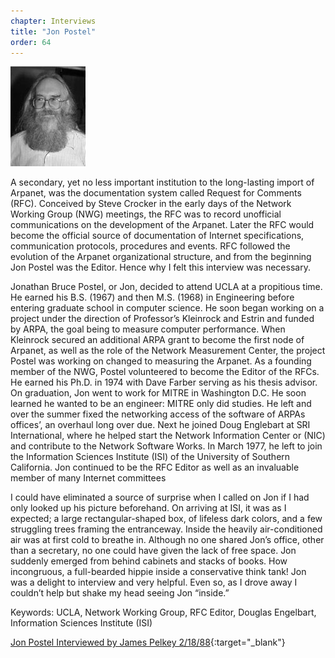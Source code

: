 ```yaml
---
chapter: Interviews
title: "Jon Postel"
order: 64
---
```


![Jon Postel](/assets/img/jon-postel.jpg)

A secondary, yet no less important institution to the long-lasting import of Arpanet, was the documentation system called Request for Comments (RFC). Conceived by Steve Crocker in the early days of the Network Working Group (NWG) meetings, the RFC was to record unofficial communications on the development of the Arpanet. Later the RFC would become the official source of documentation of Internet specifications, communication protocols, procedures and events. RFC followed the evolution of the Arpanet organizational structure, and from the beginning Jon Postel was the Editor. Hence why I felt this interview was necessary.

Jonathan Bruce Postel, or Jon, decided to attend UCLA at a propitious time. He earned his B.S. (1967) and then M.S. (1968) in Engineering before entering graduate school in computer science. He soon began working on a project under the direction of Professor’s Kleinrock and Estrin and funded by ARPA, the goal being to measure computer performance. When Kleinrock secured an additional ARPA grant to become the first node of Arpanet, as well as the role of the Network Measurement Center, the project Postel was working on changed to measuring the Arpanet. As a founding member of the NWG, Postel volunteered to become the Editor of the RFCs. He earned his Ph.D. in 1974 with Dave Farber serving as his thesis advisor. On graduation, Jon went to work for MITRE in Washington D.C. He soon learned he wanted to be an engineer: MITRE only did studies. He left and over the summer fixed the networking access of the software of ARPAs offices’, an overhaul long over due. Next he joined Doug Englebart at SRI International, where he helped start the Network Information Center or (NIC) and contribute to the Network Software Works. In March 1977, he left to join the Information Sciences Institute (ISI) of the University of Southern California. Jon continued to be the RFC Editor as well as an invaluable member of many Internet committees

I could have eliminated a source of surprise when I called on Jon if I had only looked up his picture beforehand. On arriving at ISI, it was as I expected; a large rectangular-shaped box, of lifeless dark colors, and a few struggling trees framing the entranceway. Inside the heavily air-conditioned air was at first cold to breathe in. Although no one shared Jon’s office, other than a secretary, no one could have given the lack of free space. Jon suddenly emerged from behind cabinets and stacks of books. How incongruous, a full-bearded hippie inside a conservative think tank! Jon was a delight to interview and very helpful. Even so, as I drove away I couldn’t help but shake my head seeing Jon “inside.”

Keywords: UCLA, Network Working Group, RFC Editor, Douglas Engelbart, Information Sciences Institute (ISI)

[Jon Postel Interviewed by James Pelkey 2/18/88](https://archive.computerhistory.org/resources/access/text/2016/05/102738139-05-01-acc.pdf){:target="_blank"}
